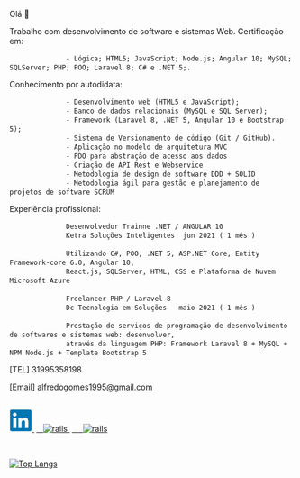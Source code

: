 
Olá 👋

Trabalho com desenvolvimento de software e sistemas Web. Certificação em:

                  - Lógica; HTML5; JavaScript; Node.js; Angular 10; MySQL; SQLServer; PHP; POO; Laravel 8; C# e .NET 5;.
                     
Conhecimento por autodidata:

                  - Desenvolvimento web (HTML5 e JavaScript); 
                  - Banco de dados relacionais (MySQL e SQL Server);
                  - Framework (Laravel 8, .NET 5, Angular 10 e Bootstrap 5); 
                  - Sistema de Versionamento de código (Git / GitHub).
                  - Aplicação no modelo de arquitetura MVC
                  - PDO para abstração de acesso aos dados
                  - Criação de API Rest e Webservice
                  - Metodologia de design de software DDD + SOLID
                  - Metodologia ágil para gestão e planejamento de projetos de software SCRUM
                  
Experiência profissional:

                  Desenvolvedor Trainne .NET / ANGULAR 10
                  Ketra Soluções Inteligentes  jun 2021 ( 1 mês ) 
                  
                  Utilizando C#, POO, .NET 5, ASP.NET Core, Entity Framework-core 6.0, Angular 10, 
                  React.js, SQLServer, HTML, CSS e Plataforma de Nuvem Microsoft Azure

                  Freelancer PHP / Laravel 8 
                  Dc Tecnologia em Soluções   maio 2021 ( 1 mês )
                  
                  Prestação de serviços de programação de desenvolvimento de softwares e sistemas web: desenvolver,
                  através da linguagem PHP: Framework Laravel 8 + MySQL + NPM Node.js + Template Bootstrap 5                  
                 

                   
[TEL] 31995358198

[Email] alfredogomes1995@gmail.com<br/>


<br/><a href="https://www.linkedin.com/in/alfredo1995/" target="_blank">
<img src="https://raw.githubusercontent.com/devicons/devicon/master/icons/linkedin/linkedin-original.svg" alt="rails" width="40" height="40" style="max-width: 100%;"></img>
</a>&nbsp;<a href="https://www.youtube.com/channel/UCXKSo8RSfVmrawXleZ-_arg" target="_blank">
&nbsp;&nbsp;<img src="https://image.flaticon.com/icons/png/512/1384/1384060.png" alt="rails" width="40" height="40" style="max-width: 100%;"></img>
</a>&nbsp;<a href="https://www.instagram.com/alfredogomesss/" target="_blank">&nbsp;
&nbsp;<a href="https://my.indeed.com/p/alfredog-52cnbyc" target="_blank">&nbsp;&nbsp;<img src="https://play-lh.googleusercontent.com/_sJ-ST-crO8lxIzTv44xv_hiZvA6X7X2-8jSjhha2RfYcGSgACRod38yA6dfmcJHy_M" alt="rails" width="40" height="40" style="max-width: 100%;"></img>
</a>

</br>



[![Top Langs](https://github-readme-stats.vercel.app/api/top-langs/?username=alfredo1995&layout=compact)](https://github.com/alfredo1995/github-readme-stats)

